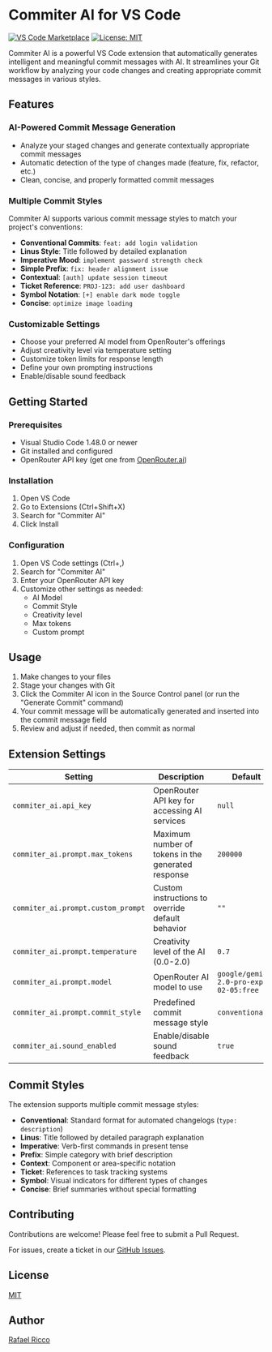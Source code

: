 # Commiter AI for VS Code

[![VS Code Marketplace](https://img.shields.io/visual-studio-marketplace/v/r1cco.commiter-ai-generator.svg?label=VS%20Code%20Marketplace&style=flat-square)](https://marketplace.visualstudio.com/items?itemName=r1cco.commiter-ai-generator)
[![License: MIT](https://img.shields.io/badge/License-MIT-yellow.svg)](https://opensource.org/licenses/MIT)

Commiter AI is a powerful VS Code extension that automatically generates intelligent and meaningful commit messages with AI. It streamlines your Git workflow by analyzing your code changes and creating appropriate commit messages in various styles.

<!-- <p align="center">
  <img src="https://raw.githubusercontent.com/rafaeelricco/commiter-ai/main/src/assets/sparkle-dark.png" width="150" alt="Commiter AI Logo">
</p> -->

## Features

### AI-Powered Commit Message Generation

- Analyze your staged changes and generate contextually appropriate commit messages
- Automatic detection of the type of changes made (feature, fix, refactor, etc.)
- Clean, concise, and properly formatted commit messages

### Multiple Commit Styles

Commiter AI supports various commit message styles to match your project's conventions:

- **Conventional Commits**: `feat: add login validation`
- **Linus Style**: Title followed by detailed explanation
- **Imperative Mood**: `implement password strength check`
- **Simple Prefix**: `fix: header alignment issue`
- **Contextual**: `[auth] update session timeout`
- **Ticket Reference**: `PROJ-123: add user dashboard`
- **Symbol Notation**: `[+] enable dark mode toggle`
- **Concise**: `optimize image loading`

### Customizable Settings

- Choose your preferred AI model from OpenRouter's offerings
- Adjust creativity level via temperature setting
- Customize token limits for response length
- Define your own prompting instructions
- Enable/disable sound feedback

## Getting Started

### Prerequisites

- Visual Studio Code 1.48.0 or newer
- Git installed and configured
- OpenRouter API key (get one from [OpenRouter.ai](https://openrouter.ai/keys))

### Installation

1. Open VS Code
2. Go to Extensions (Ctrl+Shift+X)
3. Search for "Commiter AI"
4. Click Install

### Configuration

1. Open VS Code settings (Ctrl+,)
2. Search for "Commiter AI"
3. Enter your OpenRouter API key
4. Customize other settings as needed:
   - AI Model
   - Commit Style
   - Creativity level
   - Max tokens
   - Custom prompt

## Usage

1. Make changes to your files
2. Stage your changes with Git
3. Click the Commiter AI icon in the Source Control panel (or run the "Generate Commit" command)
4. Your commit message will be automatically generated and inserted into the commit message field
5. Review and adjust if needed, then commit as normal

## Extension Settings

| Setting                            | Description                                        | Default                                |
| ---------------------------------- | -------------------------------------------------- | -------------------------------------- |
| `commiter_ai.api_key`              | OpenRouter API key for accessing AI services       | `null`                                 |
| `commiter_ai.prompt.max_tokens`    | Maximum number of tokens in the generated response | `200000`                               |
| `commiter_ai.prompt.custom_prompt` | Custom instructions to override default behavior   | `""`                                   |
| `commiter_ai.prompt.temperature`   | Creativity level of the AI (0.0-2.0)               | `0.7`                                  |
| `commiter_ai.prompt.model`         | OpenRouter AI model to use                         | `google/gemini-2.0-pro-exp-02-05:free` |
| `commiter_ai.prompt.commit_style`  | Predefined commit message style                    | `conventional`                         |
| `commiter_ai.sound_enabled`        | Enable/disable sound feedback                      | `true`                                 |

## Commit Styles

The extension supports multiple commit message styles:

- **Conventional**: Standard format for automated changelogs (`type: description`)
- **Linus**: Title followed by detailed paragraph explanation
- **Imperative**: Verb-first commands in present tense
- **Prefix**: Simple category with brief description
- **Context**: Component or area-specific notation
- **Ticket**: References to task tracking systems
- **Symbol**: Visual indicators for different types of changes
- **Concise**: Brief summaries without special formatting

## Contributing

Contributions are welcome! Please feel free to submit a Pull Request.

For issues, create a ticket in our [GitHub Issues](https://github.com/rafaeelricco/commiter-ai/issues).

## License

[MIT](LICENSE)

## Author

[Rafael Ricco](https://github.com/rafaeelricco)
